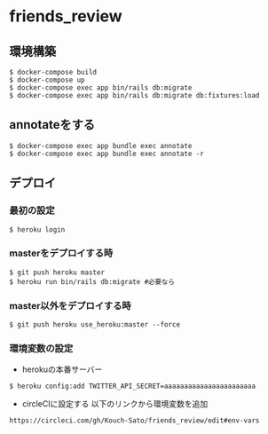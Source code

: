 # friends_review
## 環境構築
```
$ docker-compose build
$ docker-compose up
$ docker-compose exec app bin/rails db:migrate
$ docker-compose exec app bin/rails db:migrate db:fixtures:load
```

## annotateをする
```
$ docker-compose exec app bundle exec annotate
$ docker-compose exec app bundle exec annotate -r
```

## デプロイ
### 最初の設定
```
$ heroku login
```
### masterをデプロイする時
```
$ git push heroku master
$ heroku run bin/rails db:migrate #必要なら
```

### master以外をデプロイする時
```
$ git push heroku use_heroku:master --force  
```

### 環境変数の設定
- herokuの本番サーバー
```
$ heroku config:add TWITTER_API_SECRET=aaaaaaaaaaaaaaaaaaaaaaa
```

- circleCIに設定する
以下のリンクから環境変数を追加
```
https://circleci.com/gh/Kouch-Sato/friends_review/edit#env-vars
```

